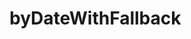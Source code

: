 # byDateWithFallback

<!-- TODO-START
TODO: Fill short description here.

## Type signature

TODO: Fill type signature down below.

```
any ⇒ any
```

## Examples

TODO: List at least one example down below.

```javascript
byDateWithFallback(); // ⇒ TODO
```

## Questions

TODO: List questions that may this function answers.
TODO-END -->
